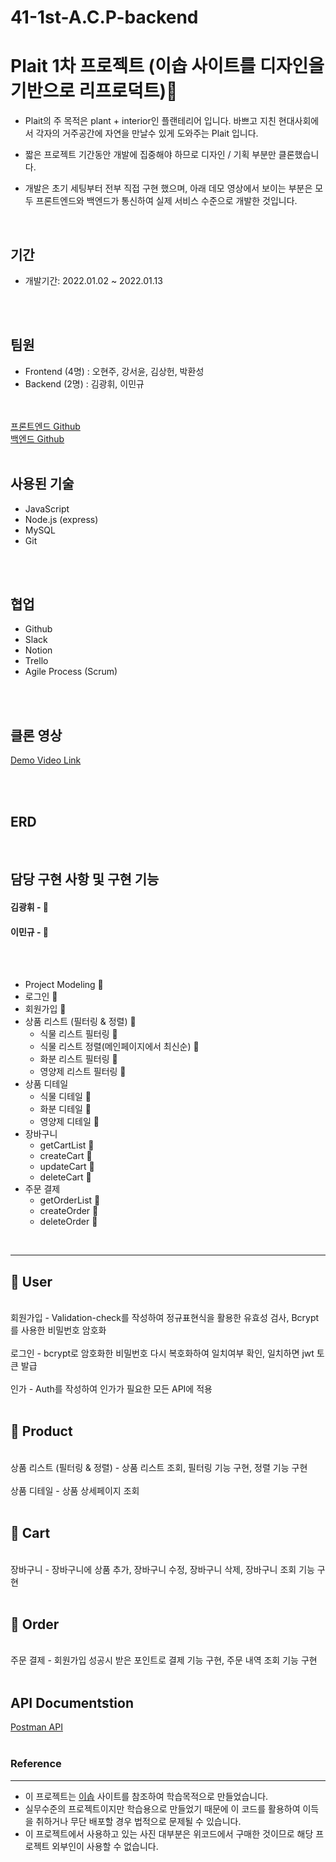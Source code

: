 # 41-1st-A.C.P-backend

# Plait 1차 프로젝트 (이솝 사이트를 디자인을 기반으로 리프로덕트)🥾
- Plait의 주 목적은 plant + interior인 플랜테리어 입니다. 바쁘고 지친 현대사회에서 각자의 거주공간에 자연을 만날수 있게 도와주는 Plait 입니다.

- 짧은 프로젝트 기간동안 개발에 집중해야 하므로 디자인 / 기획 부분만 클론했습니다.


- 개발은 초기 세팅부터 전부 직접 구현 했으며, 아래 데모 영상에서 보이는 부분은 모두 프론트엔드와 백엔드가 통신하여 실제 서비스 수준으로 개발한 것입니다.
<br />

## 기간

- 개발기간: 2022.01.02 ~ 2022.01.13
<br />
<br />


## 팀원

- Frontend (4명) : 오현주, 강서윤, 김상헌, 박환성
- Backend (2명)  : 김광휘, 이민규
<br />
<br />
<a href="https://github.com/wecode-bootcamp-korea/41-1st-A.C.P-frontend">프론트엔드 Github</a>
<br />
<a href="https://github.com/wecode-bootcamp-korea/41-1st-A.C.P-backend">  백엔드 Github</a>
<br />
<br />

## 사용된 기술
- JavaScript
- Node.js (express)
- MySQL
- Git
<br />
<br />


## 협업

- Github
- Slack
- Notion
- Trello
- Agile Process (Scrum)
<br />
<br />



## 클론 영상


<a href="">Demo Video Link</a>



<br />
<br />


## ERD

<img src=""/>

<br />
<br />


## 담당 구현 사항 및 구현 기능

#### 김광휘 - 🤖  

#### 이민규 - 🙂

<br />
<br />

- Project Modeling 🤖
- 로그인 🙂
- 회원가입 🤖
- 상품 리스트 (필터링 & 정렬) 🤖 
  - 식물 리스트 필터링 🤖
  - 식물 리스트 정렬(메인페이지에서 최신순) 🤖
  - 화분 리스트 필터링 🤖
  - 영양제 리스트 필터링 🤖
- 상품 디테일
  - 식물 디테일 🤖
  - 화분 디테일 🙂
  - 영양제 디테일 🤖
- 장바구니
  - getCartList 🙂
  - createCart 🤖
  - updateCart 🤖
  - deleteCart 🙂
- 주문 결제
  - getOrderList 🙂
  - createOrder 🤖
  - deleteOrder 🙂
<br />

---

## 🥾 User
<br />
회원가입 - Validation-check를 작성하여 정규표현식을 활용한 유효성 검사, Bcrypt를 사용한 비밀번호 암호화
<br />
<br />
로그인 - bcrypt로 암호화한 비밀번호 다시 복호화하여 일치여부 확인, 일치하면 jwt 토큰 발급
<br />
<br />
인가 - Auth를 작성하여 인가가 필요한 모든 API에 적용
<br />
<br />

## 🥾 Product
<br />
상품 리스트 (필터링 & 정렬) - 상품 리스트 조회, 필터링 기능 구현, 정렬 기능 구현
<br />
<br />
상품 디테일 - 상품 상세페이지 조회
<br />
<br />

## 🥾 Cart
<br />
장바구니 - 장바구니에 상품 추가, 장바구니 수정, 장바구니 삭제, 장바구니 조회 기능 구현
<br />
<br />

## 🥾 Order
<br />
주문 결제 - 회원가입 성공시 받은 포인트로 결제 기능 구현, 주문 내역 조회 기능 구현

<br />
<br />

## API Documentstion

<a href="https://documenter.getpostman.com/view/25063140/2s8ZDSckAU">Postman API</a>
<br />
<br />



### Reference
-----
- 이 프로젝트는 <a href="https://www.aesop.com/kr/">이솝</a> 사이트를 참조하여 학습목적으로 만들었습니다.
- 실무수준의 프로젝트이지만 학습용으로 만들었기 때문에 이 코드를 활용하여 이득을 취하거나 무단 배포할 경우 법적으로 문제될 수 있습니다.
- 이 프로젝트에서 사용하고 있는 사진 대부분은 위코드에서 구매한 것이므로 해당 프로젝트 외부인이 사용할 수 없습니다.
